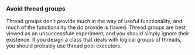 ### Avoid thread groups

Thread groups don't provide much in the way of useful functionality, and much of the functionality the do provide is flawed. Thread groups are best viewed as an unsuccessfule experiment, and you should simply ignore their existence. If you design a class that deals with logical groups of threads, you should probably use thread pool executors.